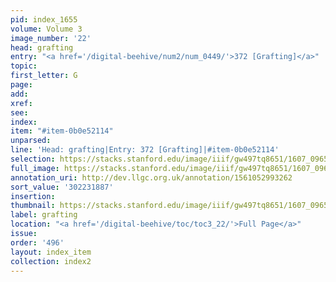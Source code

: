 ```yaml
---
pid: index_1655
volume: Volume 3
image_number: '22'
head: grafting
entry: "<a href='/digital-beehive/num2/num_0449/'>372 [Grafting]</a>"
topic:
first_letter: G
page:
add:
xref:
see:
index:
item: "#item-0b0e52114"
unparsed:
line: 'Head: grafting|Entry: 372 [Grafting]|#item-0b0e52114'
selection: https://stacks.stanford.edu/image/iiif/gw497tq8651/1607_0965/1853,1887,439,139/full/0/default.jpg
full_image: https://stacks.stanford.edu/image/iiif/gw497tq8651/1607_0965/full/full/0/default.jpg
annotation_uri: http://dev.llgc.org.uk/annotation/1561052993262
sort_value: '302231887'
insertion:
thumbnail: https://stacks.stanford.edu/image/iiif/gw497tq8651/1607_0965/1853,1887,439,139/150,/0/default.jpg
label: grafting
location: "<a href='/digital-beehive/toc/toc3_22/'>Full Page</a>"
issue:
order: '496'
layout: index_item
collection: index2
---
```

